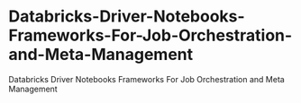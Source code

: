 # Databricks-Driver-Notebooks-Frameworks-For-Job-Orchestration-and-Meta-Management
Databricks Driver Notebooks Frameworks For Job Orchestration and Meta Management
